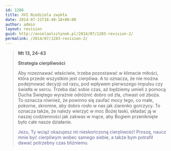 ```yaml
---
id: 1286
title: XVI Niedziela zwykła
date: 2014-07-21T16:49:18+00:00
author: admin
layout: revision
guid: http://anielaolsztynek.pl/2014/07/1283-revision-2/
permalink: /2014/07/1283-revision-2/
---
```

> **Mt 13, 24-43**
> 
> **Strategia cierpliwości**
> 
> Aby rozeznawać właściwie, trzeba pozostawać w klimacie miłości, która przede wszystkim jest cierpliwa. A to oznacza, że nie można podejmować decyzji od razu, pod wpływem pierwszego impulsu czy światła w sercu. Trzeba dać sobie czas, aż będziemy umieli z pomocą Ducha Świętego wyraźnie odróżnić dobro od zła, chwast od zboża. To oznacza również, że powinno się zaufać mocy tego, co małe, pokorne, skromne, aby dobro rosło w nas jak ziarenko gorczycy. To oznacza także, że należy wierzyć w moc Bożej łaski, składać ją w naszej codzienności jak zakwas w mące, aby Bogiem przeniknięte było całe nasze działanie.
> 
> <span style="color: #666699;">Jezu, Ty wciąż okazujesz mi nieskończoną cierpliwość! Proszę, naucz mnie być cierpliwym wobec samego siebie, a także bym potrafił dawać potrzebny czas bliźniemu.</span>